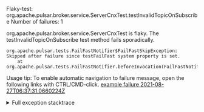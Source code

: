         
Flaky-test: org.apache.pulsar.broker.service.ServerCnxTest.testInvalidTopicOnSubscribe
Number of failures: 1

org.apache.pulsar.broker.service.ServerCnxTest is flaky. The testInvalidTopicOnSubscribe test method fails sporadically.

```
org.apache.pulsar.tests.FailFastNotifier$FailFastSkipException: Skipped after failure since testFailFast system property is set.
	at org.apache.pulsar.tests.FailFastNotifier.beforeInvocation(FailFastNotifier.java:88)

```

Usage tip: To enable automatic navigation to failure message, open the following links with CTRL/CMD-click.
[example failure 2021-08-27T06:37:31.0660224Z](https://github.com/apache/pulsar/runs/3440411059?check_suite_focus=true#step:9:1849)


<details>
<summary>Full exception stacktrace</summary>
<code><pre>
org.apache.pulsar.tests.FailFastNotifier$FailFastSkipException: Skipped after failure since testFailFast system property is set.
	at org.apache.pulsar.tests.FailFastNotifier.beforeInvocation(FailFastNotifier.java:88)

</pre></code>
</details>

